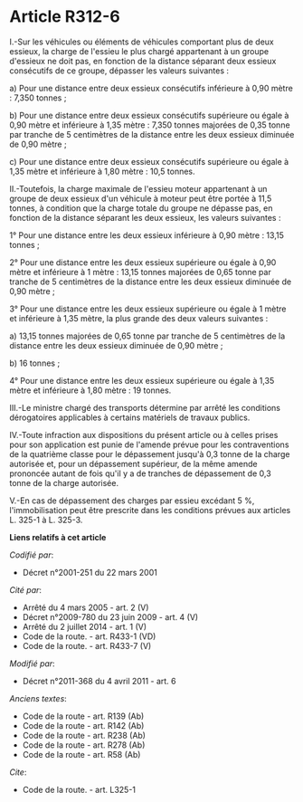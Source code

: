 # Article R312-6

I.-Sur les véhicules ou éléments de véhicules comportant plus de deux essieux, la charge de l'essieu le plus chargé
appartenant à un groupe d'essieux ne doit pas, en fonction de la distance séparant deux essieux consécutifs de ce groupe,
dépasser les valeurs suivantes : 

a) Pour une distance entre deux essieux consécutifs inférieure à 0,90 mètre : 7,350 tonnes ; 

b) Pour une distance entre deux essieux consécutifs supérieure ou égale à 0,90 mètre et inférieure à 1,35 mètre : 7,350
tonnes majorées de 0,35 tonne par tranche de 5 centimètres de la distance entre les deux essieux diminuée de 0,90 mètre ; 

c) Pour une distance entre deux essieux consécutifs supérieure ou égale à 1,35 mètre et inférieure à 1,80 mètre : 10,5
tonnes. 

II.-Toutefois, la charge maximale de l'essieu moteur appartenant à un groupe de deux essieux d'un véhicule à moteur peut être
portée à 11,5 tonnes, à condition que la charge totale du groupe ne dépasse pas, en fonction de la distance séparant les deux
essieux, les valeurs suivantes : 

1° Pour une distance entre les deux essieux inférieure à 0,90 mètre : 13,15 tonnes ; 

2° Pour une distance entre les deux essieux supérieure ou égale à 0,90 mètre et inférieure à 1 mètre : 13,15 tonnes majorées
de 0,65 tonne par tranche de 5 centimètres de la distance entre les deux essieux diminuée de 0,90 mètre ; 

3° Pour une distance entre les deux essieux supérieure ou égale à 1 mètre et inférieure à 1,35 mètre, la plus grande des deux
valeurs suivantes : 

a) 13,15 tonnes majorées de 0,65 tonne par tranche de 5 centimètres de la distance entre les deux essieux diminuée de 0,90
mètre ; 

b) 16 tonnes ; 

4° Pour une distance entre les deux essieux supérieure ou égale à 1,35 mètre et inférieure à 1,80 mètre : 19 tonnes. 

III.-Le ministre chargé des transports détermine par arrêté les conditions dérogatoires applicables à certains matériels de
travaux publics. 

IV.-Toute infraction aux dispositions du présent article ou à celles prises pour son application est punie de l'amende prévue
pour les contraventions de la quatrième classe pour le dépassement jusqu'à 0,3 tonne de la charge autorisée et, pour un
dépassement supérieur, de la même amende prononcée autant de fois qu'il y a de tranches de dépassement de 0,3 tonne de la
charge autorisée.

V.-En cas de dépassement des charges par essieu excédant 5 %, l'immobilisation peut être prescrite dans les conditions
prévues aux articles L. 325-1 à L. 325-3.

**Liens relatifs à cet article**

_Codifié par_:

  - Décret n°2001-251 du 22 mars 2001

_Cité par_:

  - Arrêté du 4 mars 2005 - art. 2 (V)
  - Décret n°2009-780 du 23 juin 2009 - art. 4 (V)
  - Arrêté du 2 juillet 2014 - art. 1 (V)
  - Code de la route. - art. R433-1 (VD)
  - Code de la route. - art. R433-7 (V)

_Modifié par_:

  - Décret n°2011-368 du 4 avril 2011 - art. 6

_Anciens textes_:

  - Code de la route - art. R139 (Ab)
  - Code de la route - art. R142 (Ab)
  - Code de la route - art. R238 (Ab)
  - Code de la route - art. R278 (Ab)
  - Code de la route - art. R58 (Ab)

_Cite_:

  - Code de la route. - art. L325-1
